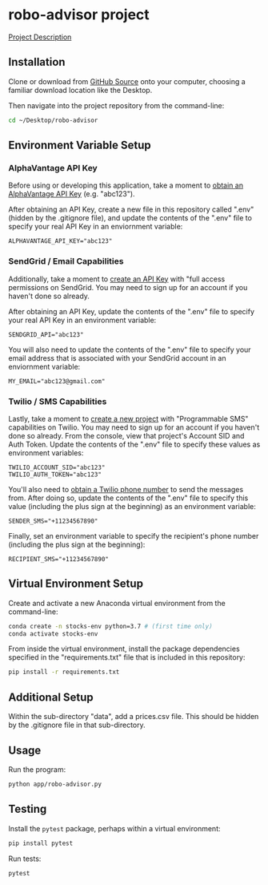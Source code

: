 # robo-advisor project

[Project Description](https://github.com/prof-rossetti/intro-to-python/blob/master/projects/robo-advisor/README.md)

## Installation

Clone or download from [GitHub Source](https://github.com/kristyyip/robo-advisor) onto your computer, choosing a familiar download location like the Desktop. 

Then navigate into the project repository from the command-line:

```sh
cd ~/Desktop/robo-advisor
```

## Environment Variable Setup

### AlphaVantage API Key
Before using or developing this application, take a moment to [obtain an AlphaVantage API Key](https://www.alphavantage.co/support/#api-key) (e.g. "abc123").

After obtaining an API Key, create a new file in this repository called ".env" (hidden by the .gitignore file), and update the contents of the ".env" file to specify your real API Key in an enviornment variable:

    ALPHAVANTAGE_API_KEY="abc123"

### SendGrid / Email Capabilities
Additionally, take a moment to [create an API Key](https://app.sendgrid.com/settings/api_keys) with "full access permissions on SendGrid. You may need to sign up for an account if you haven't done so already.

After obtaining an API Key, update the contents of the ".env" file to specify your real API Key in an environment variable:

    SENDGRID_API="abc123"

You will also need to update the contents of the ".env" file to specify your email address that is associated with your SendGrid account in an enviornment variable:
    
    MY_EMAIL="abc123@gmail.com"

### Twilio / SMS Capabilities
Lastly, take a moment to [create a new project](https://www.twilio.com/console/projects/create) with "Programmable SMS" capabilities on Twilio. You may need to sign up for an account if you haven't done so already. From the console, view that project's Account SID and Auth Token. Update the contents of the ".env" file to specify these values as environment variables:
    
    TWILIO_ACCOUNT_SID="abc123"
    TWILIO_AUTH_TOKEN="abc123"

You'll also need to [obtain a Twilio phone number](https://www.twilio.com/console/sms/getting-started/build) to send the messages from. After doing so, update the contents of the ".env" file to specify this value (including the plus sign at the beginning) as an environment variable:
    
    SENDER_SMS="+11234567890"

Finally, set an environment variable to specify the recipient's phone number (including the plus sign at the beginning):
    
    RECIPIENT_SMS="+11234567890"

## Virtual Environment Setup
Create and activate a new Anaconda virtual environment from the command-line:

```sh
conda create -n stocks-env python=3.7 # (first time only)
conda activate stocks-env
```

From inside the virtual environment, install the package dependencies specified in the "requirements.txt" file that is included in this repository:

```sh
pip install -r requirements.txt
```

## Additional Setup
Within the sub-directory "data", add a prices.csv file. This should be hidden by the .gitignore file in that sub-directory.

## Usage

Run the program:

```sh
python app/robo-advisor.py
```

## Testing

Install the `pytest` package, perhaps within a virtual environment:

```sh
pip install pytest
```

Run tests:

```py
pytest